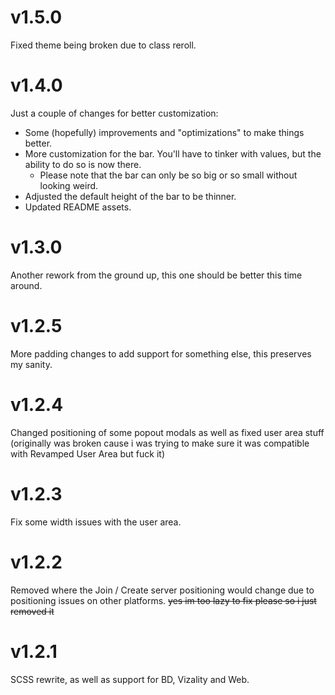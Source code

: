 # v1.5.0
Fixed theme being broken due to class reroll.

# v1.4.0
Just a couple of changes for better customization:
- Some (hopefully) improvements and "optimizations" to make things better.
- More customization for the bar. You'll have to tinker with values, but the ability to do so is now there.
    - Please note that the bar can only be so big or so small without looking weird.
- Adjusted the default height of the bar to be thinner.
- Updated README assets.

# v1.3.0
Another rework from the ground up, this one should be better this time around.

# v1.2.5
More padding changes to add support for something else, this preserves my sanity.

# v1.2.4
Changed positioning of some popout modals as well as fixed user area stuff (originally was broken cause i was trying to make sure it was compatible with Revamped User Area but fuck it)

# v1.2.3
Fix some width issues with the user area.

# v1.2.2
Removed where the Join / Create server positioning would change due to positioning issues on other platforms. ~~yes im too lazy to fix please so i just removed it~~

# v1.2.1
SCSS rewrite, as well as support for BD, Vizality and Web.